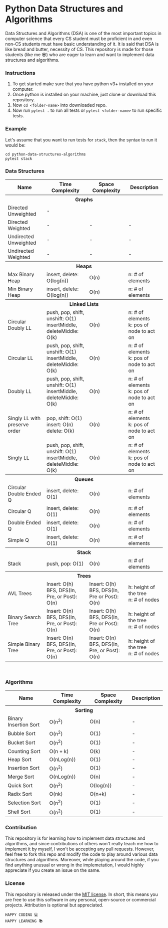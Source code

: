 # Python Data Structures and Algorithms

Data Structures and Algorithms (DSA) is one of the most important topics in computer science that every CS student must be proficient in and even non-CS students must have basic understanding of it. It is said that DSA is like bread and butter, necessity of CS. This repository is made for those students (like me :sunglasses:) who are eager to learn and want to implement data structures and algorithms.

### Instructions

1. To get started make sure that you have python v3+ installed on your computer.
2. Once python is installed on your machine, just clone or download this repository.
3. Now `cd <folder-name>` into downloaded repo.
4. Now run `pytest .` to run all tests or `pytest <folder-name>` to run specific tests.

### Example

Let's assume that you want to run tests for `stack`, then the syntax to run it would be:

```
cd python-data-structures-algorithms
pytest stack
```

### Data Structures

<table>
  <tr>
    <th>Name</th>
    <th>Time Complexity</th>
    <th>Space Complexity</th>
    <th>Description</th>
  </tr>
  <tr>
    <th colspan="4">Graphs</th>
  </tr>
  <tr>
    <td>Directed Unweighted</td>
    <td>-</td>
    <td></td>
    <td></td>
  </tr>
  <tr>
    <td>Directed Weighted</td>
    <td>-</td>
    <td>-</td>
    <td>-</td>
  </tr>
  <tr>
    <td>Undirected Unweighted</td>
    <td>-</td>
    <td>-</td>
    <td>-</td>
  </tr>
  <tr>
    <td>Undirected Weighted</td>
    <td>-</td>
    <td>-</td>
    <td>-</td>
  </tr>
  <tr>
    <th colspan="4">Heaps</th>
  </tr>
  <tr>
    <td>Max Binary Heap</td>
    <td>insert, delete: O(log(n))</td>
    <td>O(n)</td>
    <td>n: # of elements</td>
  </tr>
  <tr>
    <td>Min Binary Heap</td>
    <td>insert, delete: O(log(n))</td>
    <td>O(n)</td>
    <td>n: # of elements</td>
  </tr>
  <tr>
    <th colspan="4">Linked Lists</th>
  </tr>
  <tr>
    <td>Circular Doubly LL</td>
    <td>
      push, pop, shift, unshift: O(1)
      <br />
      insertMiddle, deleteMiddle: O(k)
    </td>
    <td>O(n)</td>
    <td>
      n: # of elements
      <br />
      k: pos of node to act on
    </td>
  </tr>
  <tr>
    <td>Circular LL</td>
    <td>
      push, pop, shift, unshift: O(1)
      <br />
      insertMiddle, deleteMiddle: O(k)
    </td>
    <td>O(n)</td>
    <td>
      n: # of elements
      <br />
      k: pos of node to act on
    </td>
  </tr>
  <tr>
    <td>Doubly LL</td>
    <td>
      push, pop, shift, unshift: O(1)
      <br />
      insertMiddle, deleteMiddle: O(k)
    </td>
    <td>O(n)</td>
    <td>
      n: # of elements
      <br />
      k: pos of node to act on
    </td>
  </tr>
  <tr>
    <td>Singly LL with preserve order</td>
    <td>
      pop, shift: O(1)
      <br />
      insert: O(n)
      <br />
      delete: O(k)
    </td>
    <td>O(n)</td>
    <td>
      n: # of elements
      <br />
      k: pos of node to act on
    </td>
  </tr>
  <tr>
    <td>Singly LL</td>
    <td>
      push, pop, shift, unshift: O(1)
      <br />
      insertMiddle, deleteMiddle: O(k)
    </td>
    <td>O(n)</td>
    <td>
      n: # of elements
      <br />
      k: pos of node to act on
    </td>
  </tr>
  <tr>
    <th colspan="4">Queues</th>
  </tr>
  <tr>
    <td>Circular Double Ended Q</td>
    <td>insert, delete: O(1)</td>
    <td>O(n)</td>
    <td>n: # of elements</td>
  </tr>
  <tr>
    <td>Circular Q</td>
    <td>insert, delete: O(1)</td>
    <td>O(n)</td>
    <td>n: # of elements</td>
  </tr>
  <tr>
    <td>Double Ended Q</td>
    <td>insert, delete: O(1)</td>
    <td>O(n)</td>
    <td>n: # of elements</td>
  </tr>
  <tr>
    <td>Simple Q</td>
    <td>insert, delete: O(1)</td>
    <td>O(n)</td>
    <td>n: # of elements</td>
  </tr>
  <tr>
    <th colspan="4">Stack</th>
  </tr>
  <tr>
    <td>Stack</td>
    <td>push, pop: O(1)</td>
    <td>O(n)</td>
    <td>n: # of elements</td>
  </tr>
  <tr>
    <th colspan="4">Trees</th>
  </tr>
  <tr>
    <td>AVL Trees</td>
    <td>
      Insert: O(h)
      <br />
      BFS, DFS(In, Pre, or Post): O(n)
    </td>
    <td>
      Insert: O(h)
      <br />
      BFS, DFS(In, Pre or Post): O(n)
    </td>
    <td>
      h: height of the tree
      <br />
      n: # of nodes
    </td>
  </tr>
  <tr>
    <td>Binary Search Tree</td>
    <td>
      Insert: O(n)
      <br />
      BFS, DFS(In, Pre, or Post): O(n)
    </td>
    <td>
      Insert: O(h)
      <br />
      BFS, DFS(In, Pre or Post): O(n)
    </td>
    <td>
      h: height of the tree
      <br />
      n: # of nodes
    </td>
  </tr>
  <tr>
    <td>Simple Binary Tree</td>
    <td>
      Insert: O(n)
      <br />
      BFS, DFS(In, Pre, or Post): O(n)
    </td>
    <td>
      Insert: O(n)
      <br />
      BFS, DFS(In, Pre, or Post): O(n)
    </td>
    <td>
      h: height of the tree
      <br />
      n: # of nodes
    </td>
  </tr>
</table>
<br />

### Algorithms

<table>
  <tr>
    <th>Name</th>
    <th>Time Complexity</th>
    <th>Space Complexity</th>
    <th>Description</th>
  </tr>
  <tr>
    <th colspan="4">Sorting</th>
  </tr>
  <tr>
    <td>Binary Insertion Sort</td>
    <td>O(n<sup>2</sup>)</td>
    <td>O(n)</td>
    <td>-</td>
  </tr>
  <tr>
    <td>Bubble Sort</td>
    <td>O(n<sup>2</sup>)</td>
    <td>O(1)</td>
    <td>-</td>
  </tr>
  <tr>
    <td>Bucket Sort</td>
    <td>O(n<sup>2</sup>)</td>
    <td>O(1)</td>
    <td>-</td>
  </tr>
  <tr>
    <td>Counting Sort</td>
    <td>O(n + k)</td>
    <td>O(k)</td>
    <td>-</td>
  </tr>
  <tr>
    <td>Heap Sort</td>
    <td>O(nLog(n))</td>
    <td>O(1)</td>
    <td>-</td>
  </tr>
  <tr>
    <td>Insertion Sort</td>
    <td>O(n<sup>2</sup>)</td>
    <td>O(1)</td>
    <td>-</td>
  </tr>
  <tr>
    <td>Merge Sort</td>
    <td>O(nLog(n))</td>
    <td>O(n)</td>
    <td>-</td>
  </tr>
  <tr>
    <td>Quick Sort</td>
    <td>O(n<sup>2</sup>)</td>
    <td>O(log(n))</td>
    <td>-</td>
  </tr>
  <tr>
    <td>Radix Sort</td>
    <td>O(nk)</td>
    <td>O(n+k)</td>
    <td>-</td>
  </tr>
  <tr>
    <td>Selection Sort</td>
    <td>O(n<sup>2</sup>)</td>
    <td>O(1)</td>
    <td>-</td>
  </tr>
  <tr>
    <td>Shell Sort</td>
    <td>O(n<sup>2</sup>)</td>
    <td>O(1)</td>
    <td>-</td>
  </tr>
</table>

### Contribution

This repository is for learning how to implement data structures and algorithms, and since contributions of others won't really teach me how to implement it by myself, I won't be accepting any pull requests. However, feel free to fork this repo and modify the code to play around various data structures and algorithms. Moreover, while playing around the code, if you find anything unusual or wrong in the implemetation, I would highly appreciate if you create an issue on the same.

### License

This repository is released under the [MIT license](https://opensource.org/licenses/MIT). In short, this means you are free to use this software in any personal, open-source or commercial projects. Attribution is optional but appreciated.

```
HAPPY CODING 💻
HAPPY LEARNING 📚
```

